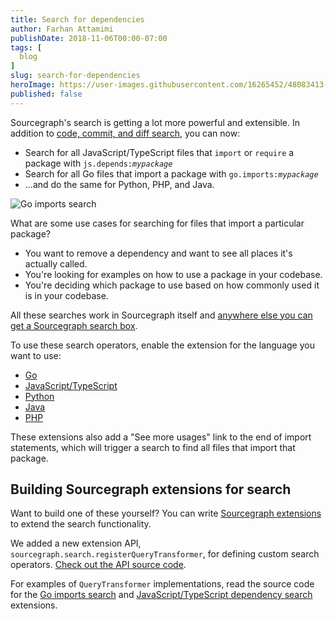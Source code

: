 ```yaml
---
title: Search for dependencies 
author: Farhan Attamimi
publishDate: 2018-11-06T00:00-07:00
tags: [
  blog
]
slug: search-for-dependencies
heroImage: https://user-images.githubusercontent.com/16265452/48083413-fd49e080-e1a9-11e8-8120-9100d4b2543b.png
published: false
---
```


Sourcegraph's search is getting a lot more powerful and extensible. In addition to [code, commit, and diff search](https://docs.sourcegraph.com/user/search), you can now:

- Search for all JavaScript/TypeScript files that `import` or `require` a package with <code>js.depends:<em>mypackage</em></code>
- Search for all Go files that import a package with <code>go.imports:<em>mypackage</em></code>
- ...and do the same for Python, PHP, and Java.

![Go imports search](https://user-images.githubusercontent.com/16265452/48083413-fd49e080-e1a9-11e8-8120-9100d4b2543b.png)

What are some use cases for searching for files that import a particular package?

- You want to remove a dependency and want to see all places it's actually called.
- You're looking for examples on how to use a package in your codebase.
- You're deciding which package to use based on how commonly used it is in your codebase.

All these searches work in Sourcegraph itself and [anywhere else you can get a Sourcegraph search box](https://docs.sourcegraph.com/integration).

To use these search operators, enable the extension for the language you want to use:
- [Go](https://sourcegraph.com/extensions/sourcegraph/go-imports-search)
- [JavaScript/TypeScript](https://sourcegraph.com/extensions/sourcegraph/js-dependency-search)
- [Python](https://sourcegraph.com/extensions/sourcegraph/python-imports-search)
- [Java](https://sourcegraph.com/extensions/sourcegraph/java-imports-search)
- [PHP](https://sourcegraph.com/extensions/sourcegraph/php-alias-search)

These extensions also add a "See more usages" link to the end of import statements, which will trigger a search to find all files that import that package.

## Building Sourcegraph extensions for search

Want to build one of these yourself? You can write [Sourcegraph extensions](https://docs.sourcegraph.com/extensions) to extend the search functionality.

We added a new extension API, `sourcegraph.search.registerQueryTransformer`, for defining custom search operators. [Check out the API source code](https://sourcegraph.com/github.com/sourcegraph/sourcegraph/-/blob/packages/sourcegraph-extension-api/src/sourcegraph.d.ts#L859-870).

For examples of `QueryTransformer` implementations, read the source code for the [Go imports search](https://sourcegraph.com/github.com/attfarhan/go-imports-search@master/-/blob/src/go-imports-search.ts#L6-27) and [JavaScript/TypeScript dependency search](https://sourcegraph.com/github.com/attfarhan/js-dependency-search@master/-/blob/src/js-dependency-search.ts#L6-17) extensions.
